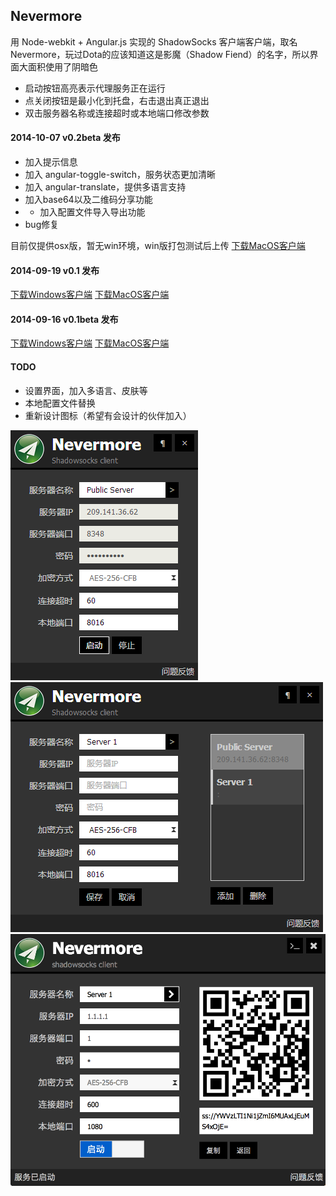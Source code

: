 ## Nevermore

用 Node-webkit + Angular.js 实现的 ShadowSocks 客户端客户端，取名Nevermore，玩过Dota的应该知道这是影魔（Shadow Fiend）的名字，所以界面大面积使用了阴暗色

* 启动按钮高亮表示代理服务正在运行
* 点关闭按钮是最小化到托盘，右击退出真正退出
* 双击服务器名称或连接超时或本地端口修改参数


#### 2014-10-07 v0.2beta 发布
* 加入提示信息
* 加入 angular-toggle-switch，服务状态更加清晰
* 加入 angular-translate，提供多语言支持
* 加入base64以及二维码分享功能
* * 加入配置文件导入导出功能
* bug修复

目前仅提供osx版，暂无win环境，win版打包测试后上传 [下载MacOS客户端](https://github.com/nihgwu/Nevermore/releases/download/v0.1/Nevermore-v0.1-osx.zip)

#### 2014-09-19 v0.1 发布
[下载Windows客户端](https://github.com/nihgwu/Nevermore/releases/download/v0.1/Nevermore-v0.1-win.zip) [下载MacOS客户端](https://github.com/nihgwu/Nevermore/releases/download/v0.1/Nevermore-v0.1-osx.zip)

#### 2014-09-16 v0.1beta 发布
[下载Windows客户端](https://github.com/nihgwu/Nevermore/releases/download/v0.1beta/Nevermore-v0.1beta-win.zip) [下载MacOS客户端](https://github.com/nihgwu/Nevermore/releases/download/v0.1beta/Nevermore-v0.1beta-osx.zip)

#### TODO
* 设置界面，加入多语言、皮肤等
* 本地配置文件替换
* 重新设计图标（希望有会设计的伙伴加入）

![主界面](./screenshots/1.png)   
![服务器列表](./screenshots/2.png)
![分享界面](./screenshots/3.png)
